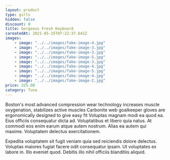 ```yaml
---
layout: product
type: girls
hidden: false
discount: 0
title: Gorgeous Fresh Keyboard
careatedAt: 2021-05-25T07:22:37.641Z
images:
    - image: "../../images/fake-image-4.jpg"
    - image: "../../images/fake-image-3.jpg"
    - image: "../../images/fake-image-3.jpg"
    - image: "../../images/fake-image-5.jpg"
    - image: "../../images/fake-image-3.jpg"
    - image: "../../images/fake-image-4.jpg"
    - image: "../../images/fake-image-5.jpg"
    - image: "../../images/fake-image-4.jpg"
    - image: "../../images/fake-image-2.jpg"
price: 325.00
category: Tuna
---
```

Boston's most advanced compression wear technology increases muscle oxygenation, stabilizes active muscles
Carbonite web goalkeeper gloves are ergonomically designed to give easy fit
Voluptas magnam modi ea quod ea. Eius officiis consequatur dicta ad. Voluptatibus et libero quia natus. At commodi eos enim earum atque autem nostrum. Alias ea autem qui maxime. Voluptatem delectus exercitationem.
 Expedita voluptatem sit fugit veniam quia sed reiciendis dolore delectus. Voluptas maiores fugiat facere odit consequatur ipsam. Ut voluptates ex labore in. Illo eveniet quod. Debitis illo nihil officiis blanditiis aliquid.
